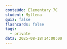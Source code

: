 ```yaml
---
conteúdo: Elementary 7C
student: Myllena
quiz: false
flashcards: false
tags:
  - private
data: 2025-08-18T14:00:00
---
```

